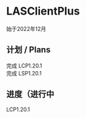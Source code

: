 # LASClientPlus
始于2022年12月      
## 计划 / Plans   
完成 LCP1.20.1   
完成 LSP1.20.1   
## 进度（进行中  
LCP1.20.1
